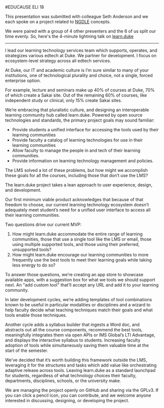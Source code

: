 #EDUCAUSE ELI 18

This presentation was submitted with colleague Seth Anderson and we each spoke on a project related to [NGDLE](http://ngdle.org) concepts.

We were paired with a group of 4 other presenters and the 6 of us split our time evenly. So, here's the 4-minute lightning talk on [learn.duke](https://github.com/dukelearninginnovation/learn.duke)

---

I lead our learning technology services team which supports, operates, and strategizes various edtech at Duke. We partner for development. I focus on ecosystem-level strategy across all edtech services.

At Duke, our IT and academic culture is I’m sure similar to many of your institutions, one of technological plurality and choice, not a single, forced enterprise option.

For example, lecture and seminars make up 40% of courses at Duke, 70% of which create a Sakai site. Out of the remaining 60% of courses, like independent study or clinical, only 15% create Sakai sites.

We’re embracing that pluralistic culture, and designing an interoperable learning community hub called learn.duke. Powered by open source technologies and standards, the primary project goals may sound familiar:

* Provide students a unified interface for accessing the tools used by their learning communities
* Provide faculty a catalog of learning technologies for use in their learning communities
* Allow faculty to manage the people in and tech of their learning communities.
* Provide information on learning technology management and policies.

The LMS solved a lot of these problems, but how might we accomplish these goals for all the courses, including those that don’t use the LMS?

The learn.duke project takes a lean approach to user experience, design, and development. 

Our first minimum viable product acknowledges that because of that freedom to choose, our current learning technology ecosystem doesn’t adequately meet student’s need for a unified user interface to access all their learning communities.

Two questions drive our current MVP:

1. How might learn.duke accommodate the entire range of learning communities, those that use a single tool like the LMS or email, those using multiple supported tools, and those using their preferred, unsupported tools?
1. How might learn.duke encourage our learning communities to more frequently use the best tools to meet their learning goals while taking less energy to do so?

To answer those questions, we’re creating an app store to showcase available apps, with a suggestion box for what we tools we should support next. An "add custom tool" that’ll accept any URL and add it to your learning community.

In later development cycles, we’re adding templates of tool combinations known to be useful in particular modalities or disciplines and a wizard to help faculty decide what teaching techniques match their goals and what tools enable those techniques.

Another cycle adds a syllabus builder that ingests a Word doc, and abstracts out all the course components, recommend the best tools, meaningfully integrates them via open APIs or IMS Global’s LTI Advantage, and displays the interactive syllabus to students. Increasing faculty adoption of tools while simultaneously saving them valuable time at the start of the semester.

We’ve decided that it’s worth building this framework outside the LMS, leveraging it for the structures and tasks which add value like orchestrating adaptive release across tools. Leaving learn.duke as a standard launchpad for students, regardless of what technology choices their faculty, departments, disciplines, schools, or the university make.

We are managing the project openly on GitHub and sharing via the GPLv3. If you can click a pencil icon, you can contribute, and we welcome anyone interested in discussing, designing, or developing the project.
